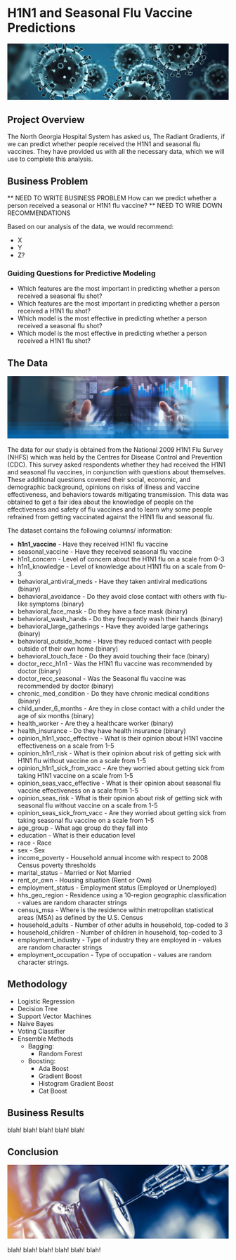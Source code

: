 # H1N1 and Seasonal Flu Vaccine Predictions
![fluvirus](https://github.com/AbsIbs/H1N1_flu_vaccine_project/blob/main/images/flu%20banner.jpeg)

## Project Overview

The North Georgia Hospital System has asked us, The Radiant Gradients, if we can predict whether people received the H1N1 and seasonal flu vaccines. They have provided us with all the necessary data, which we will use to complete this analysis.

## Business Problem

** NEED TO WRITE BUSINESS PROBLEM
How can we predict whether a person received a seasonal or H1N1 flu vaccine?
** NEED TO WRIE DOWN RECOMMENDATIONS

Based on our analysis of the data, we would recommend:
<ul>
  <li>X</li>
  <li>Y</li>
  <li>Z?</li>
</ul>

### Guiding Questions for Predictive Modeling
<ul>
  <li>Which features are the most important in predicting whether a person received a seasonal flu shot?</li>
  <li>Which features are the most important in predicting whether a person received a H1N1 flu shot?</li>
  <li>Which model is the most effective in predicting whether a person received a seasonal flu shot?</li>
  <li>Which model is the most effective in predicting whether a person received a H1N1 flu shot?</li>
</ul>



## The Data
![databanner](https://github.com/AbsIbs/H1N1_flu_vaccine_project/blob/main/images/data-science-banner.jpeg)

The data for our study is obtained from the National 2009 H1N1 Flu Survey (NHFS) which was held by the Centres for Disease Control and Prevention (CDC). This survey asked respondents whether they had received the H1N1 and seasonal flu vaccines, in conjunction with questions about themselves. These additional questions covered their social, economic, and demographic background, opinions on risks of illness and vaccine effectiveness, and behaviors towards mitigating transmission. This data was obtained to get a fair idea about the knowledge of people on the effectiveness and safety of flu vaccines and to learn why some people refrained from getting vaccinated against the H1N1 flu and seasonal flu.

The dataset contains the following columns/ information:
<ul>
<li><strong>h1n1_vaccine</strong> - Have they received H1N1 flu vaccine</li>
<li>seasonal_vaccine - Have they received seasonal flu vaccine</li>
<li>h1n1_concern - Level of concern about the H1N1 flu on a scale from 0-3</li>
<li>h1n1_knowledge - Level of knowledge about H1N1 flu on a scale from 0-3</li>
<li>behavioral_antiviral_meds - Have they taken antiviral medications (binary)</li>
<li>behavioral_avoidance - Do they avoid close contact with others with flu-like symptoms (binary)</li>
<li>behavioral_face_mask - Do they have a face mask (binary)</li>
<li>behavioral_wash_hands - Do they frequently wash their hands (binary)</li>
<li>behavioral_large_gatherings - Have they avoided large gatherings (binary)</li>
<li>behavioral_outside_home - Have they reduced contact with people outside of their own home (binary)</li>
<li>behavioral_touch_face - Do they avoid touching their face (binary)</li>
<li>doctor_recc_h1n1 - Was the H1N1 flu vaccine was recommended by doctor (binary)</li>
<li>doctor_recc_seasonal - Was the Seasonal flu vaccine was recommended by doctor (binary)</li>
<li>chronic_med_condition - Do they have chronic medical conditions (binary)</li>
<li>child_under_6_months - Are they in close contact with a child under the age of six months (binary)</li>
<li>health_worker - Are they a healthcare worker (binary)</li>
<li>health_insurance - Do they have health insurance (binary)</li>
<li>opinion_h1n1_vacc_effective -  What is their opinion about H1N1 vaccine effectiveness on a scale from 1-5</li>
<li>opinion_h1n1_risk - What is their opinion about risk of getting sick with H1N1 flu without vaccine on a scale from 1-5</li>
<li>opinion_h1n1_sick_from_vacc - Are they worried about getting sick from taking H1N1 vaccine on a scale from 1-5</li>
<li>opinion_seas_vacc_effective - What is their opinion about seasonal flu vaccine effectiveness on a scale from 1-5</li>
<li>opinion_seas_risk - What is their opinion about risk of getting sick with seasonal flu without vaccine on a scale from 1-5</li>
<li>opinion_seas_sick_from_vacc - Are they worried about getting sick from taking seasonal flu vaccine on a scale from 1-5</li>
<li>age_group - What age group do they fall into</li>
<li>education - What is their education level</li>
<li>race - Race </li>
<li>sex - Sex </li>
<li>income_poverty - Household annual income with respect to 2008 Census poverty thresholds</li>
<li>marital_status - Married or Not Married</li>
<li>rent_or_own - Housing situation (Rent or Own)</li>
<li>employment_status - Employment status (Employed or Unemployed)</li>
<li>hhs_geo_region - Residence using a 10-region geographic classification - values are random character strings</li>
<li>census_msa - Where is the residence within metropolitan statistical areas (MSA) as defined by the U.S. Census</li>
<li>household_adults - Number of other adults in household, top-coded to 3</li>
<li>household_children - Number of children in household, top-coded to 3</li>
<li>employment_industry - Type of industry they are employed in - values are random character strings</li>
<li>employment_occupation - Type of occupation - values are random character strings.</li>
</ul>

## Methodology 
<ul>
  <li>Logistic Regression</li>
  <li>Decision Tree</li>
  <li>Support Vector Machines</li>
  <li>Naive Bayes</li>
  <li>Voting Classifier</li>
  <li>Ensemble Methods
    <ul>
          <li>Bagging: 
            <ul>
              <li>Random Forest</li>
            </ul>
          <li>Boosting: 
             <ul>
                <li>Ada Boost</li>
                   <li>Gradient Boost</li>
                      <li>Histogram Gradient Boost</li>
               <li>Cat Boost</li>
               </ul>
    </ul>
</ul>

      

## Business Results


blah! blah! blah! blah! blah!

## Conclusion

![bottlebanner](https://github.com/AbsIbs/H1N1_flu_vaccine_project/blob/main/images/bottle%20banner.jpeg)

blah! blah! blah! blah! blah! blah!

